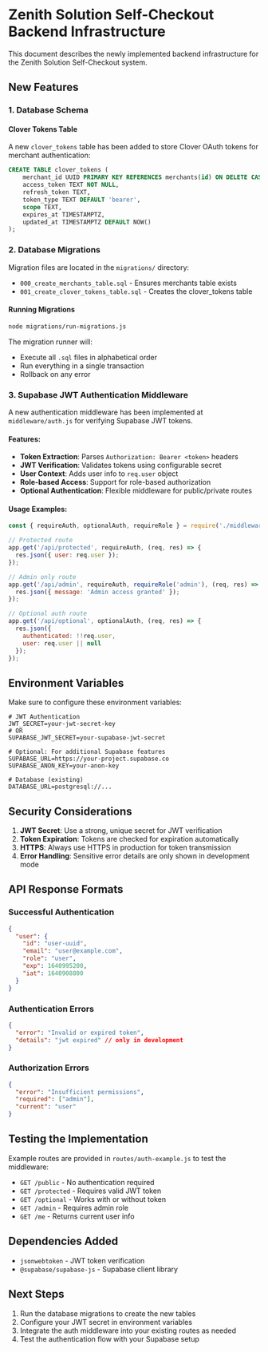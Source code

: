 # Zenith Solution Self-Checkout Backend Infrastructure

This document describes the newly implemented backend infrastructure for the Zenith Solution Self-Checkout system.

## New Features

### 1. Database Schema

#### Clover Tokens Table
A new `clover_tokens` table has been added to store Clover OAuth tokens for merchant authentication:

```sql
CREATE TABLE clover_tokens (
    merchant_id UUID PRIMARY KEY REFERENCES merchants(id) ON DELETE CASCADE,
    access_token TEXT NOT NULL,
    refresh_token TEXT,
    token_type TEXT DEFAULT 'bearer',
    scope TEXT,
    expires_at TIMESTAMPTZ,
    updated_at TIMESTAMPTZ DEFAULT NOW()
);
```

### 2. Database Migrations

Migration files are located in the `migrations/` directory:

- `000_create_merchants_table.sql` - Ensures merchants table exists
- `001_create_clover_tokens_table.sql` - Creates the clover_tokens table

#### Running Migrations

```bash
node migrations/run-migrations.js
```

The migration runner will:
- Execute all `.sql` files in alphabetical order
- Run everything in a single transaction
- Rollback on any error

### 3. Supabase JWT Authentication Middleware

A new authentication middleware has been implemented at `middleware/auth.js` for verifying Supabase JWT tokens.

#### Features:
- **Token Extraction**: Parses `Authorization: Bearer <token>` headers
- **JWT Verification**: Validates tokens using configurable secret
- **User Context**: Adds user info to `req.user` object
- **Role-based Access**: Support for role-based authorization
- **Optional Authentication**: Flexible middleware for public/private routes

#### Usage Examples:

```javascript
const { requireAuth, optionalAuth, requireRole } = require('./middleware/auth');

// Protected route
app.get('/api/protected', requireAuth, (req, res) => {
  res.json({ user: req.user });
});

// Admin only route
app.get('/api/admin', requireAuth, requireRole('admin'), (req, res) => {
  res.json({ message: 'Admin access granted' });
});

// Optional auth route
app.get('/api/optional', optionalAuth, (req, res) => {
  res.json({ 
    authenticated: !!req.user,
    user: req.user || null 
  });
});
```

## Environment Variables

Make sure to configure these environment variables:

```env
# JWT Authentication
JWT_SECRET=your-jwt-secret-key
# OR
SUPABASE_JWT_SECRET=your-supabase-jwt-secret

# Optional: For additional Supabase features
SUPABASE_URL=https://your-project.supabase.co
SUPABASE_ANON_KEY=your-anon-key

# Database (existing)
DATABASE_URL=postgresql://...
```

## Security Considerations

1. **JWT Secret**: Use a strong, unique secret for JWT verification
2. **Token Expiration**: Tokens are checked for expiration automatically
3. **HTTPS**: Always use HTTPS in production for token transmission
4. **Error Handling**: Sensitive error details are only shown in development mode

## API Response Formats

### Successful Authentication
```json
{
  "user": {
    "id": "user-uuid",
    "email": "user@example.com",
    "role": "user",
    "exp": 1640995200,
    "iat": 1640908800
  }
}
```

### Authentication Errors
```json
{
  "error": "Invalid or expired token",
  "details": "jwt expired" // only in development
}
```

### Authorization Errors
```json
{
  "error": "Insufficient permissions",
  "required": ["admin"],
  "current": "user"
}
```

## Testing the Implementation

Example routes are provided in `routes/auth-example.js` to test the middleware:

- `GET /public` - No authentication required
- `GET /protected` - Requires valid JWT token
- `GET /optional` - Works with or without token
- `GET /admin` - Requires admin role
- `GET /me` - Returns current user info

## Dependencies Added

- `jsonwebtoken` - JWT token verification
- `@supabase/supabase-js` - Supabase client library

## Next Steps

1. Run the database migrations to create the new tables
2. Configure your JWT secret in environment variables
3. Integrate the auth middleware into your existing routes as needed
4. Test the authentication flow with your Supabase setup